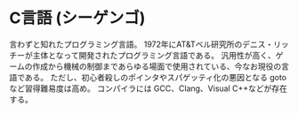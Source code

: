 # C言語 (シーゲンゴ)
言わずと知れたプログラミング言語。 
1972年にAT&Tベル研究所のデニス・リッチーが主体となって開発されたプログラミング言語である。 
汎用性が高く、ゲームの作成から機械の制御まであらゆる場面で使用されている、今なお現役の言語である。 
ただし、初心者殺しのポインタやスパゲッティ化の悪因となる goto など習得難易度は高め。 
コンパイラには GCC、Clang、Visual C++などが存在する。 